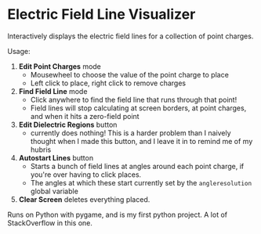 Electric Field Line Visualizer
===
Interactively displays the electric field lines for a collection of point charges.

Usage:
 1. **Edit Point Charges** mode
    * Mousewheel to choose the value of the point charge to place
    * Left click to place, right click to remove charges
 2. **Find Field Line** mode
    * Click anywhere to find the field line that runs through that point!
    * Field lines will stop calculating at screen borders, at point charges, and when it hits a zero-field point
 3. **Edit Dielectric Regions** button
    * currently does nothing! This is a harder problem than I naively thought when I made this button, and I leave it in to remind me of my hubris
 4. **Autostart Lines** button
    * Starts a bunch of field lines at angles around each point charge, if you're over having to click places.
    * The angles at which these start currently set by the `angleresolution` global variable
 5. **Clear Screen** deletes everything placed.

Runs on Python with pygame, and is my first python project. A lot of StackOverflow in this one.
